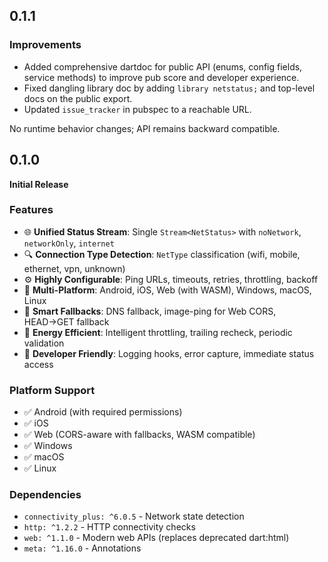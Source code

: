 ## 0.1.1

### Improvements

- Added comprehensive dartdoc for public API (enums, config fields, service methods) to improve pub score and developer experience.
- Fixed dangling library doc by adding `library netstatus;` and top-level docs on the public export.
- Updated `issue_tracker` in pubspec to a reachable URL.

No runtime behavior changes; API remains backward compatible.

## 0.1.0

**Initial Release**

### Features

- 🌐 **Unified Status Stream**: Single `Stream<NetStatus>` with `noNetwork`, `networkOnly`, `internet`
- 🔍 **Connection Type Detection**: `NetType` classification (wifi, mobile, ethernet, vpn, unknown)
- ⚙️ **Highly Configurable**: Ping URLs, timeouts, retries, throttling, backoff
- 🚀 **Multi-Platform**: Android, iOS, Web (with WASM), Windows, macOS, Linux
- 🔄 **Smart Fallbacks**: DNS fallback, image-ping for Web CORS, HEAD→GET fallback
- 🔋 **Energy Efficient**: Intelligent throttling, trailing recheck, periodic validation
- 🐛 **Developer Friendly**: Logging hooks, error capture, immediate status access

### Platform Support

- ✅ Android (with required permissions)
- ✅ iOS
- ✅ Web (CORS-aware with fallbacks, WASM compatible)
- ✅ Windows
- ✅ macOS
- ✅ Linux

### Dependencies

- `connectivity_plus: ^6.0.5` - Network state detection
- `http: ^1.2.2` - HTTP connectivity checks
- `web: ^1.1.0` - Modern web APIs (replaces deprecated dart:html)
- `meta: ^1.16.0` - Annotations
